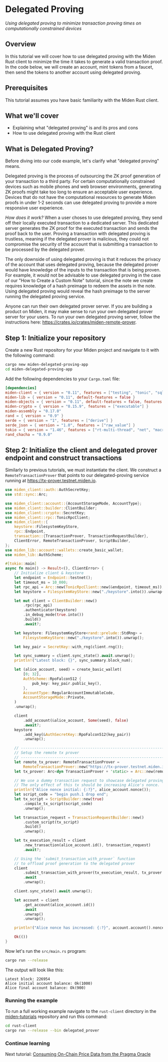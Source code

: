 # Delegated Proving

_Using delegated proving to minimize transaction proving times on computationally constrained devices_

## Overview

In this tutorial we will cover how to use delegated proving with the Miden Rust client to minimize the time it takes to generate a valid transaction proof. In the code below, we will create an account, mint tokens from a faucet, then send the tokens to another account using delegated proving.

## Prerequisites

This tutorial assumes you have basic familiarity with the Miden Rust client.

## What we'll cover

- Explaining what "delegated proving" is and its pros and cons
- How to use delegated proving with the Rust client

## What is Delegated Proving?

Before diving into our code example, let's clarify what "delegated proving" means.

Delegated proving is the process of outsourcing the ZK proof generation of your transaction to a third party. For certain computationally constrained devices such as mobile phones and web browser environments, generating ZK proofs might take too long to ensure an acceptable user experience. Devices that do not have the computational resources to generate Miden proofs in under 1-2 seconds can use delegated proving to provide a more responsive user experience.

_How does it work?_ When a user choses to use delegated proving, they send off their locally executed transaction to a dedicated server. This dedicated server generates the ZK proof for the executed transaction and sends the proof back to the user. Proving a transaction with delegated proving is trustless, meaning if the delegated prover is malicious, they could not compromise the security of the account that is submitting a transaction to be processed by the delegated prover.

The only downside of using delegated proving is that it reduces the privacy of the account that uses delegated proving, because the delegated prover would have knowledge of the inputs to the transaction that is being proven. For example, it would not be advisable to use delegated proving in the case of our "How to Create a Custom Note" tutorial, since the note we create requires knowledge of a hash preimage to redeem the assets in the note. Using delegated proving would reveal the hash preimage to the server running the delegated proving service.

Anyone can run their own delegated prover server. If you are building a product on Miden, it may make sense to run your own delegated prover server for your users. To run your own delegated proving server, follow the instructions here: https://crates.io/crates/miden-remote-prover.

## Step 1: Initialize your repository

Create a new Rust repository for your Miden project and navigate to it with the following command:

```bash
cargo new miden-delegated-proving-app
cd miden-delegated-proving-app
```

Add the following dependencies to your `Cargo.toml` file:

```toml
[dependencies]
miden-client = { version = "0.11", features = ["testing", "tonic", "sqlite"] }
miden-lib = { version = "0.11", default-features = false }
miden-objects = { version = "0.11", default-features = false, features = ["testing"] }
miden-crypto = { version = "0.15.9", features = ["executable"] }
miden-assembly = "0.17.0"
rand = { version = "0.9" }
serde = { version = "1", features = ["derive"] }
serde_json = { version = "1.0", features = ["raw_value"] }
tokio = { version = "1.46", features = ["rt-multi-thread", "net", "macros", "fs"] }
rand_chacha = "0.9.0"
```

## Step 2: Initialize the client and delegated prover endpoint and construct transactions

Similarly to previous tutorials, we must instantiate the client.
We construct a `RemoteTransactionProver` that points to our delegated-proving service running at https://tx-prover.testnet.miden.io.

```rust
use miden_client::auth::AuthSecretKey;
use std::sync::Arc;

use miden_client::account::{AccountStorageMode, AccountType};
use miden_client::builder::ClientBuilder;
use miden_client::crypto::SecretKey;
use miden_client::rpc::TonicRpcClient;
use miden_client::{
    keystore::FilesystemKeyStore,
    rpc::Endpoint,
    transaction::{TransactionProver, TransactionRequestBuilder},
    ClientError, RemoteTransactionProver, ScriptBuilder,
};
use miden_lib::account::wallets::create_basic_wallet;
use miden_lib::AuthScheme;

#[tokio::main]
async fn main() -> Result<(), ClientError> {
    // Initialize client & keystore
    let endpoint = Endpoint::testnet();
    let timeout_ms = 10_000;
    let rpc_api = Arc::new(TonicRpcClient::new(&endpoint, timeout_ms));
    let keystore = FilesystemKeyStore::new("./keystore".into()).unwrap().into();

    let mut client = ClientBuilder::new()
        .rpc(rpc_api)
        .authenticator(keystore)
        .in_debug_mode(true.into())
        .build()
        .await?;

    let keystore: FilesystemKeyStore<rand::prelude::StdRng> =
        FilesystemKeyStore::new("./keystore".into()).unwrap();

    let key_pair = SecretKey::with_rng(client.rng());

    let sync_summary = client.sync_state().await.unwrap();
    println!("Latest block: {}", sync_summary.block_num);

    let (alice_account, seed) = create_basic_wallet(
        [0; 32],
        AuthScheme::RpoFalcon512 {
            pub_key: key_pair.public_key(),
        },
        AccountType::RegularAccountImmutableCode,
        AccountStorageMode::Private,
    )
    .unwrap();

    client
        .add_account(&alice_account, Some(seed), false)
        .await?;
    keystore
        .add_key(&AuthSecretKey::RpoFalcon512(key_pair))
        .unwrap();

    // -------------------------------------------------------------------------
    // Setup the remote tx prover
    // -------------------------------------------------------------------------
    let remote_tx_prover: RemoteTransactionProver =
        RemoteTransactionProver::new("https://tx-prover.testnet.miden.io");
    let tx_prover: Arc<dyn TransactionProver + 'static> = Arc::new(remote_tx_prover);

    // We use a dummy transaction request to showcase delegated proving.
    // The only effect of this tx should be increasing Alice's nonce.
    println!("Alice nonce initial: {:?}", alice_account.nonce());
    let script_code = "begin push.1 drop end";
    let tx_script = ScriptBuilder::new(true)
        .compile_tx_script(script_code)
        .unwrap();

    let transaction_request = TransactionRequestBuilder::new()
        .custom_script(tx_script)
        .build()
        .unwrap();

    let tx_execution_result = client
        .new_transaction(alice_account.id(), transaction_request)
        .await?;

    // Using the `submit_transaction_with_prover` function
    // to offload proof generation to the delegated prover
    client
        .submit_transaction_with_prover(tx_execution_result, tx_prover.clone())
        .await
        .unwrap();

    client.sync_state().await.unwrap();

    let account = client
        .get_account(alice_account.id())
        .await
        .unwrap()
        .unwrap();

    println!("Alice nonce has increased: {:?}", account.account().nonce());

    Ok(())
}
```

Now let's run the `src/main.rs` program:

```bash
cargo run --release
```

The output will look like this:

```text
Latest block: 226954
Alice initial account balance: Ok(1000)
Alice final account balance: Ok(900)
```

### Running the example

To run a full working example navigate to the `rust-client` directory in the [miden-tutorials](https://github.com/0xMiden/miden-tutorials/) repository and run this command:

```bash
cd rust-client
cargo run --release --bin delegated_prover
```

### Continue learning

Next tutorial: [Consuming On-Chain Price Data from the Pragma Oracle](oracle_tutorial.md)

